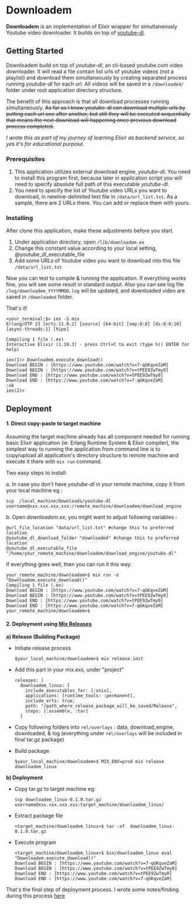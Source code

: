 # Downloadem

<b>Downloadem</b> is an implementation of Elixir wrapper for simultaneously Youtube video downloader. It builds on top of [youtube-dl](https://youtube-dl.org/).

## Getting Started

Downloadem build on top of *youtube-dl*, an cli-based youtube.com video downloader. It will read a file contain list urls of youtube videos (not a playlist) and download them simultaneously by creating separated process running *youtube-dl* for each url. All videos will be saved in a ```/downloaded/``` folder under root application directory structure.

The benefit of this approach is that all download processes running simultaneously. ~~As far as I know youtube-dl can download multiple urls by putting each url one after another, but still they will be executed sequentially that means the next download will happening once previous download process completed.~~

*I wrote this as part of my journey of learning Elixir as backend service, so yes it's for educational purpose.*

### Prerequisites

1. This application utilizes external download engine, *youtube-dl*. You need to install this program first, because later in application script you will need to specify absolute full path of this executable *youtube-dl*.
2. You need to specify the list of Youtube video URLs you want to download, in newline-delimited text file in ```/data/url_list.txt```. As a sample, there are 2 URLs there. You can add or replace them with yours.

### Installing

After clone this application, make these adjustments before you start.

1. Under application directory, open ```/lib/downloadem.ex```
2. Change this constant value according to your local setting, @youtube_dl_executable_file
3. Add some URLs of Youtube video you want to download into this file ```/data/url_list.txt```

Now you can test to compile & running the application.
If everything works fine, you will see some result in standard output. Also you can see log file ```/log/downloadem_YYYYMMDD.log``` will be updated, and downloaded video are saved in ```/downloaded``` folder.

That's it!
```
<your_terminal:$> iex -S mix
Erlang/OTP 23 [erts-11.0.2] [source] [64-bit] [smp:8:8] [ds:8:8:10] [async-threads:1] [hipe]

Compiling 1 file (.ex)
Interactive Elixir (1.10.3) - press Ctrl+C to exit (type h() ENTER for help)

iex(1)> Downloadem.execute_download()
Download BEGIN : [https://www.youtube.com/watch?v=7-qGKqveZaM]
Download BEGIN : [https://www.youtube.com/watch?v=tPEE9ZwTmy0]
Download END : [https://www.youtube.com/watch?v=tPEE9ZwTmy0]
Download END : [https://www.youtube.com/watch?v=7-qGKqveZaM]
:ok
iex(2)>
```

## Deployment

#### 1. Direct copy-paste to target machine

Assuming the target machine already has all component needed for running basic Elixir application (ie: Erlang Runtime System & Elixir compiler), the simplest way to running the application from command line is to copy/upload all application's directory structure to remote machine and execute it there with ```mix run``` command.

Two easy steps to install:

a. In case you don't have *youtube-dl* in your remote machine, copy it from your local machine
eg :
```
scp  /local_machine/Downloads/youtube-dl username@xxx.xxx.xxx.xxx:/remote_machine/downloadem/download_engine
```

b. Open *downloadem.ex*, you might want to adjust following variables :
```
@url_file_location "data/url_list.txt" #change this to preferred location
@youtube_dl_download_folder "downloaded" #change this to preferred location
@youtube_dl_executable_file "/home/your_remote_machine/downloadem/download_engine/youtube-dl"
```
If everything goes well, then you can run it this way:

```
your_remote_machine/downloadem>$ mix run -e "Downloadem.execute_download()"
Compiling 1 file (.ex)
Download BEGIN : [https://www.youtube.com/watch?v=7-qGKqveZaM]
Download BEGIN : [https://www.youtube.com/watch?v=tPEE9ZwTmy0]
Download END : [https://www.youtube.com/watch?v=tPEE9ZwTmy0]
Download END : [https://www.youtube.com/watch?v=7-qGKqveZaM]
your_remote_machine/downloadem>$
```

#### 2. Deployment using [Mix Releases](https://hexdocs.pm/mix/Mix.Tasks.Release.html)

**a) Release (Building Package)**

  - Initiate release process
    ```
    $your_local_machine/downloadem>$ mix release.init
    ```

  - Add this part in your mix.exs, under "project"
    ```
    releases: [
      downloadem_linux: [
        include_executables_for: [:unix],
        applications: [runtime_tools: :permanent],
        include_erts: true,
        path: "/path_where_release_package_will_be_saved/Release",
        steps: [:assemble, :tar]
      ]
      ```

  - Copy following folders into ```rel/overlays``` : data, download_engine, downloaded, & log
    (everything under ```rel/overlays``` will be included in final tar.gz package)

  - Build package
    ```
    $your_local_machine/downloadem>$ MIX_ENV=prod mix release downloadem_linux
    ```

**b) Deployment**

  - Copy tar.gz to target machine
    eg:
    ```
    scp downloadem_linux-0.1.0.tar.gz username@xxx.xxx.xxx.xxx:target_machine/downloadem_linux/
    ```

  - Extract package file
    ```
    <target_machine/downloadem_linux>$ tar -xf  downloadem_linux-0.1.0.tar.gz
    ```

  - Execute program
    ```
    <target_machine/downloadem_linux>$ bin/downloadem_linux eval "Downloadem.execute_download()"
    Download BEGIN : [https://www.youtube.com/watch?v=7-qGKqveZaM]
    Download BEGIN : [https://www.youtube.com/watch?v=tPEE9ZwTmy0]
    Download END : [https://www.youtube.com/watch?v=tPEE9ZwTmy0]
    Download END : [https://www.youtube.com/watch?v=7-qGKqveZaM]
    ```

 That's the final step of deployment process. I wrote some notes/finding during this process [here](TBD)
